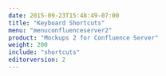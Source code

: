 ```yaml
---
date: 2015-09-23T15:48:49-07:00
title: "Keyboard Shortcuts"
menu: "menuconfluenceserver2"
product: "Mockups 2 for Confluence Server"
weight: 200
include: "shortcuts"
editorversion: 2
---
```

